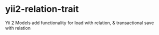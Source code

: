 # yii2-relation-trait
Yii 2 Models add functionality for load with relation, &amp; transactional save with relation
